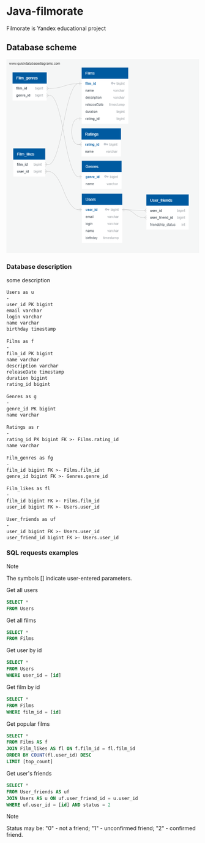 # Java-filmorate
Filmorate is Yandex educational project

## Database scheme
![Database scheme](/src/main/resources/database-description/QuickDBD-export.png)

### Database description
some description
```
Users as u
-
user_id PK bigint
email varchar
login varchar
name varchar
birthday timestamp

Films as f
-
film_id PK bigint
name varchar
description varchar
releaseDate timestamp
duration bigint
rating_id bigint

Genres as g
-
genre_id PK bigint
name varchar

Ratings as r
-
rating_id PK bigint FK >- Films.rating_id
name varchar

Film_genres as fg
-
film_id bigint FK >- Films.film_id
genre_id bigint FK >- Genres.genre_id

Film_likes as fl
-
film_id bigint FK >- Films.film_id
user_id bigint FK >- Users.user_id

User_friends as uf
-
user_id bigint FK >- Users.user_id
user_friend_id bigint FK >- Users.user_id
```

### SQL requests examples
> [!NOTE]
> The symbols [] indicate user-entered parameters.

Get all users
```sql
SELECT *
FROM Users
```

Get all films
```sql
SELECT *
FROM Films
```

Get user by id
```sql
SELECT *
FROM Users
WHERE user_id = [id]
```

Get film by id
```sql
SELECT *
FROM Films
WHERE film_id = [id]
```

Get popular films
```sql
SELECT *
FROM Films AS f
JOIN Film_likes AS fl ON f.film_id = fl.film_id
ORDER BY COUNT(fl.user_id) DESC
LIMIT [top_count]
```

Get user's friends
```sql
SELECT *
FROM User_friends AS uf
JOIN Users AS u ON uf.user_friend_id = u.user_id
WHERE uf.user_id = [id] AND status = 2
```
> [!NOTE]
> Status may be:
> "0" - not a friend;
> "1" - unconfirmed friend;
> "2" - confirmed friend.
